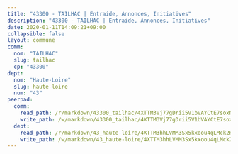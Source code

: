 ```yaml
---
title: "43300 - TAILHAC | Entraide, Annonces, Initiatives"
description: "43300 - TAILHAC | Entraide, Annonces, Initiatives"
date: 2020-01-11T14:09:21+09:00
collapsible: false
layout: commune
comm:
  nom: "TAILHAC"
  slug: tailhac
  cp: "43300"
dept:
  nom: "Haute-Loire"
  slug: haute-loire
  num: "43"
peerpad:
  comm:
    read_path: /r/markdown/43300_tailhac/4XTTM3Vj77gDrii5V1bVAYCtE7soxN8aGMEgiFUTipxNaf2Db
    write_path: /w/markdown/43300_tailhac/4XTTM3Vj77gDrii5V1bVAYCtE7soxN8aGMEgiFUTipxNaf2Db-K3TgUtYy1UaMw3dEmmqZMQZJjkLxrBp4WZr6FFLVxa2qmGNoZSQn2CGX9BB6pFD2qeLJH7uDFdNAZVKVg9mHFCBAYqqmMoXAjFJ2Do5Q2BZ7tjT7CTrZWuUxn5qkdw27MPGnfSYu
  dept:
    read_path: /r/markdown/43_haute-loire/4XTTM3hhLVMM3Sx5kxoou4qLMck2RjGiJF8bjxPuKy3VyRdWX
    write_path: /w/markdown/43_haute-loire/4XTTM3hhLVMM3Sx5kxoou4qLMck2RjGiJF8bjxPuKy3VyRdWX-K3TgTnndWXCUw13Pw3gJoEo9qHUCGXZ4frH2coLZWWDcoWKo22cU2VNENpi117F5bi6bu3WHMPd2VTrETU2R5owQhCBrUQgvCKerk4NqeDhN66egG9mHY8CCfEckbCp9SecEdL6b
---
```


